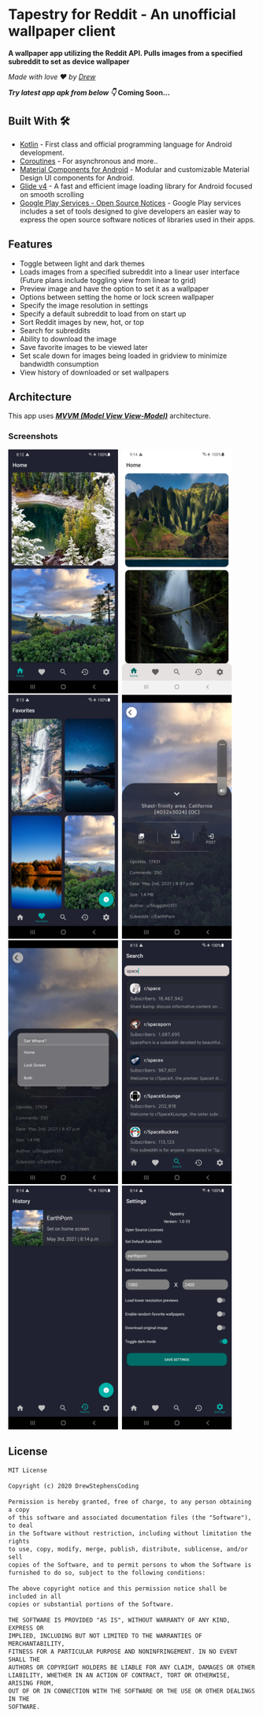 # Tapestry for Reddit - An unofficial wallpaper client
**A wallpaper app utilizing the Reddit API.  Pulls images from a specified subreddit to set as device wallpaper**

*Made with love ❤️ by [Drew](https://github.com/DrewStephensCoding)*

***Try latest app apk from below 👇***
**Coming Soon...**

## Built With 🛠
- [Kotlin](https://kotlinlang.org/) - First class and official programming language for Android development.
- [Coroutines](https://kotlinlang.org/docs/reference/coroutines-overview.html) - For asynchronous and more..
- [Material Components for Android](https://github.com/material-components/material-components-android) - Modular and customizable Material Design UI components for Android.
- [Glide v4](https://bumptech.github.io/glide/) - A fast and efficient image loading library for Android focused on smooth scrolling
- [Google Play Services - Open Source Notices](https://developers.google.com/android/guides/opensource) - Google Play services includes a set of tools designed to give developers an easier way to express the open source software notices of libraries used in their apps.

## Features
- Toggle between light and dark themes
- Loads images from a specified subreddit into a linear user interface (Future plans include toggling view from linear to grid)
- Preview image and have the option to set it as a wallpaper
- Options between setting the home or lock screen wallpaper
- Specify the image resolution in settings
- Specify a default subreddit to load from on start up
- Sort Reddit images by new, hot, or top
- Search for subreddits
- Ability to download the image
- Save favorite images to be viewed later
- Set scale down for images being loaded in gridview to minimize bandwidth consumption
- View history of downloaded or set wallpapers

## Architecture 
This app uses [***MVVM (Model View View-Model)***](https://developer.android.com/jetpack/docs/guide#recommended-app-arch) architecture.

### Screenshots
<img src="screenshots/Tapestry-home-dark.jpg" height="495" width="223">&nbsp;  <img src="screenshots/Tapestry-home-light.jpg" height="495" width="223">&nbsp;  <img src="screenshots/Tapestry-favorites.jpg" height="495" width="223">&nbsp;  <img src="screenshots/Tapesty-favorites_data.jpg" height="495" width="223">&nbsp;  <img src="screenshots/Tapestry-set_wallpaper.jpg" height="495" width="223">&nbsp;  <img src="screenshots/Tapestry-search.jpg" height="495" width="223">&nbsp;  <img src="screenshots/Tapestry-history.jpg" height="495" width="223">&nbsp;  <img src="screenshots/Tapestry-settings.jpg" height="495" width="223">

## License
```
MIT License

Copyright (c) 2020 DrewStephensCoding

Permission is hereby granted, free of charge, to any person obtaining a copy
of this software and associated documentation files (the "Software"), to deal
in the Software without restriction, including without limitation the rights
to use, copy, modify, merge, publish, distribute, sublicense, and/or sell
copies of the Software, and to permit persons to whom the Software is
furnished to do so, subject to the following conditions:

The above copyright notice and this permission notice shall be included in all
copies or substantial portions of the Software.

THE SOFTWARE IS PROVIDED "AS IS", WITHOUT WARRANTY OF ANY KIND, EXPRESS OR
IMPLIED, INCLUDING BUT NOT LIMITED TO THE WARRANTIES OF MERCHANTABILITY,
FITNESS FOR A PARTICULAR PURPOSE AND NONINFRINGEMENT. IN NO EVENT SHALL THE
AUTHORS OR COPYRIGHT HOLDERS BE LIABLE FOR ANY CLAIM, DAMAGES OR OTHER
LIABILITY, WHETHER IN AN ACTION OF CONTRACT, TORT OR OTHERWISE, ARISING FROM,
OUT OF OR IN CONNECTION WITH THE SOFTWARE OR THE USE OR OTHER DEALINGS IN THE
SOFTWARE.
```
